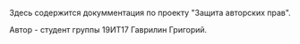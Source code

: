 <p>Здесь содержится докумментация по проекту "Защита авторских прав".</p>
<p>Автор - студент группы 19ИТ17 Гаврилин Григорий.</p>
